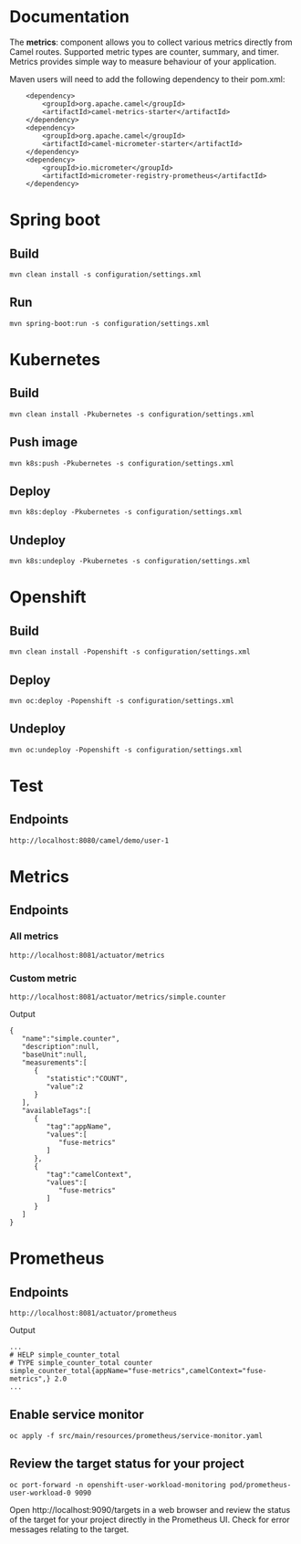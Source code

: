 

# Documentation
The **metrics**: component allows you to collect various metrics directly from Camel routes. Supported metric types are counter, summary, and timer. Metrics provides simple way to measure behaviour of your application. 

Maven users will need to add the following dependency to their pom.xml:
```
    <dependency>
        <groupId>org.apache.camel</groupId>
        <artifactId>camel-metrics-starter</artifactId>
    </dependency>
    <dependency>     
        <groupId>org.apache.camel</groupId>     
        <artifactId>camel-micrometer-starter</artifactId>
    </dependency>
    <dependency>
        <groupId>io.micrometer</groupId>
        <artifactId>micrometer-registry-prometheus</artifactId>
    </dependency>
```

# Spring boot

## Build
```
mvn clean install -s configuration/settings.xml
```

## Run
```
mvn spring-boot:run -s configuration/settings.xml
```

# Kubernetes

## Build
```
mvn clean install -Pkubernetes -s configuration/settings.xml
```

## Push image
```
mvn k8s:push -Pkubernetes -s configuration/settings.xml
```

## Deploy
```
mvn k8s:deploy -Pkubernetes -s configuration/settings.xml
```

## Undeploy
```
mvn k8s:undeploy -Pkubernetes -s configuration/settings.xml
```


# Openshift

## Build
```
mvn clean install -Popenshift -s configuration/settings.xml
```

## Deploy
```
mvn oc:deploy -Popenshift -s configuration/settings.xml
```

## Undeploy
```
mvn oc:undeploy -Popenshift -s configuration/settings.xml
```

# Test

## Endpoints

```
http://localhost:8080/camel/demo/user-1
```

# Metrics

## Endpoints

### All metrics

```
http://localhost:8081/actuator/metrics
```

### Custom metric

```
http://localhost:8081/actuator/metrics/simple.counter
```

Output
```
{
   "name":"simple.counter",
   "description":null,
   "baseUnit":null,
   "measurements":[
      {
         "statistic":"COUNT",
         "value":2
      }
   ],
   "availableTags":[
      {
         "tag":"appName",
         "values":[
            "fuse-metrics"
         ]
      },
      {
         "tag":"camelContext",
         "values":[
            "fuse-metrics"
         ]
      }
   ]
}
```

# Prometheus

## Endpoints

```
http://localhost:8081/actuator/prometheus
```

Output
```
...
# HELP simple_counter_total  
# TYPE simple_counter_total counter
simple_counter_total{appName="fuse-metrics",camelContext="fuse-metrics",} 2.0
...
```

## Enable service monitor

```
oc apply -f src/main/resources/prometheus/service-monitor.yaml
```

## Review the target status for your project

```
oc port-forward -n openshift-user-workload-monitoring pod/prometheus-user-workload-0 9090
```

Open http://localhost:9090/targets in a web browser and review the status of the target for your project directly in the Prometheus UI. Check for error messages relating to the target.
